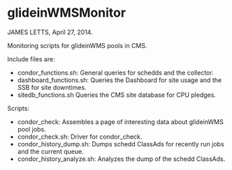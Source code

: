 glideinWMSMonitor
=================

JAMES LETTS, April 27, 2014.

Monitoring scripts for glideinWMS pools in CMS.

Include files are:

   * condor_functions.sh:        General queries for schedds and the collector.
   * dashboard_functions.sh:     Queries the Dashboard for site usage and the SSB for site downtimes.
   * sitedb_functions.sh         Queries the CMS site database for CPU pledges.

Scripts:

   * condor_check:               Assembles a page of interesting data about glideinWMS pool jobs.
   * condor_check.sh:            Driver for condor_check.
   * condor_history_dump.sh:     Dumps schedd ClassAds for recently run jobs and the current queue.
   * condor_history_analyze.sh:  Analyzes the dump of the schedd ClassAds.
